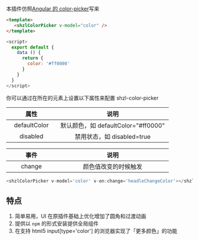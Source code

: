 <!--
 * @Descripttion: your project
 * @version: 1.0
 * @Author: 张鹏
 * @Date: 2021-08-31 10:57:15
 * @LastEditors: 张鹏
 * @LastEditTime: 2021-08-31 15:41:32
-->

本插件仿照[Angular 的 color-picker]("http://zhangbobell.github.io/color-picker/)写来

```html
<template>
   <shzlColorPicker v-model="color" />
</template>
```

```js
<script>
  export default {
    data () {
      return {
        color: '#ff0000'
      }
    }
  }
</script>
```

你可以通过在所在的元素上设置以下属性来配置 shzl-color-picker

| <div style="width: 120px;">属性 </div> | <div style="width: 287px;">说明</div> |
| :------------------------------------: | :-----------------------------------: |
|              defaultColor              |  默认颜色，如 defaultColor="#ff0000"  |
|                disabled                |      禁用状态，如 disabled=true       |

| <div style="width: 120px;">事件 </div> | <div style="width: 287px;">说明</div> |
| :------------------------------------: | :-----------------------------------: |
|                 change                 |         颜色值改变的时候触发          |

```js
<shzlColorPicker v-model='color' v-on:change='headleChangeColor'></shzlColorPicker>
```

## 特点

1. 简单易用，UI 在原插件基础上优化增加了圆角和过渡动画
2. 提供以 `npm` 的形式安装提供全局组件
3. 在支持 html5 input[type='color'] 的浏览器实现了「更多颜色」的功能
